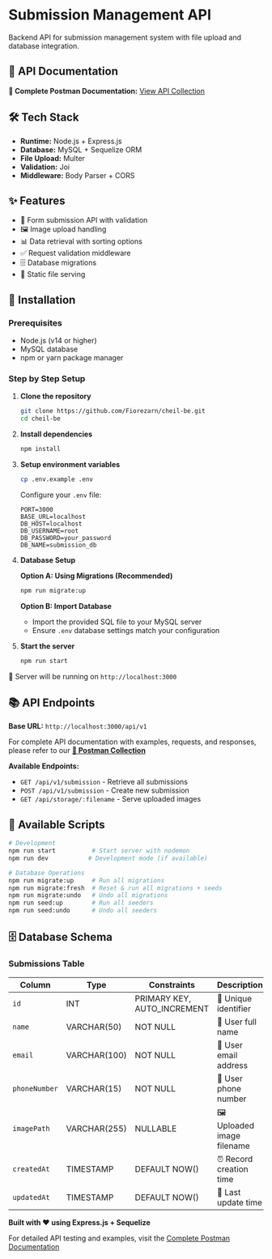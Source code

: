 # Submission Management API

Backend API for submission management system with file upload and database integration.

## 🔗 API Documentation

**📖 Complete Postman Documentation:** [View API Collection](https://documenter.getpostman.com/view/26535141/2sB3HopzLp)

## 🛠️ Tech Stack

- **Runtime:** Node.js + Express.js
- **Database:** MySQL + Sequelize ORM  
- **File Upload:** Multer
- **Validation:** Joi
- **Middleware:** Body Parser + CORS

## ✨ Features

- 📝 Form submission API with validation
- 🖼️ Image upload handling
- 📊 Data retrieval with sorting options
- ✅ Request validation middleware
- 🗄️ Database migrations
- 📁 Static file serving

## 🚀 Installation

### Prerequisites
- Node.js (v14 or higher)
- MySQL database
- npm or yarn package manager

### Step by Step Setup

1. **Clone the repository**
   ```bash
   git clone https://github.com/Fiorezarn/cheil-be.git
   cd cheil-be
   ```

2. **Install dependencies**
   ```bash
   npm install
   ```

3. **Setup environment variables**
   ```bash
   cp .env.example .env
   ```
   
   Configure your `.env` file:
   ```env
   PORT=3000
   BASE_URL=localhost
   DB_HOST=localhost
   DB_USERNAME=root
   DB_PASSWORD=your_password
   DB_NAME=submission_db
   ```

4. **Database Setup**
   
   **Option A: Using Migrations (Recommended)**
   ```bash
   npm run migrate:up
   ```
   
   **Option B: Import Database**
   - Import the provided SQL file to your MySQL server
   - Ensure `.env` database settings match your configuration

5. **Start the server**
   ```bash
   npm run start
   ```

🎉 Server will be running on `http://localhost:3000`

## 📚 API Endpoints

**Base URL:** `http://localhost:3000/api/v1`

For complete API documentation with examples, requests, and responses, please refer to our **[📖 Postman Collection](https://documenter.getpostman.com/view/26535141/2sB3HopzLp)**

**Available Endpoints:**
- `GET /api/v1/submission` - Retrieve all submissions
- `POST /api/v1/submission` - Create new submission  
- `GET /api/storage/:filename` - Serve uploaded images

## 🔧 Available Scripts

```bash
# Development
npm run start          # Start server with nodemon
npm run dev           # Development mode (if available)

# Database Operations
npm run migrate:up     # Run all migrations
npm run migrate:fresh  # Reset & run all migrations + seeds
npm run migrate:undo   # Undo all migrations
npm run seed:up        # Run all seeders
npm run seed:undo      # Undo all seeders
```


## 🗄️ Database Schema

### Submissions Table

| Column | Type | Constraints | Description |
|--------|------|-------------|-------------|
| `id` | INT | PRIMARY KEY, AUTO_INCREMENT | 🔑 Unique identifier |
| `name` | VARCHAR(50) | NOT NULL | 👤 User full name |
| `email` | VARCHAR(100) | NOT NULL | 📧 User email address |
| `phoneNumber` | VARCHAR(15) | NOT NULL | 📱 User phone number |
| `imagePath` | VARCHAR(255) | NULLABLE | 🖼️ Uploaded image filename |
| `createdAt` | TIMESTAMP | DEFAULT NOW() | ⏰ Record creation time |
| `updatedAt` | TIMESTAMP | DEFAULT NOW() | 🔄 Last update time |


**Built with ❤️ using Express.js + Sequelize**

For detailed API testing and examples, visit the [Complete Postman Documentation](https://documenter.getpostman.com/view/26535141/2sB3HopzLp)
